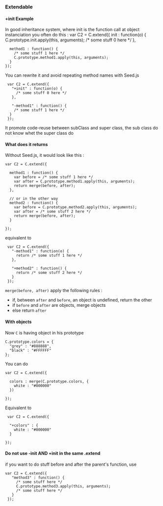 ### Extendable
#### +init Example
In good inheritance system, where init is the function call at object instanciation you often do this :
    var C2 = C.extend({
      init : function(o) {
        C.prototype.init.apply(this, arguments);
        /* some stuff 0 here */
      },
      
      method1 : function() {
        /* some stuff 1 here */
        C.prototype.method1.apply(this, arguments);
      }
    });

You can rewrite it and avoid repeating method names with Seed.js

     var C2 = C.extend({
       "+init" : function(o) {
         /* some stuff 0 here */
       },
       
       "-method1" : function() {
        /* some stuff 1 here */
      }
     });

It promote code-reuse between subClass and super class, the sub class do not know whet the super class do

#### What does it returns

Without Seed.js, it would look like this : 

    var C2 = C.extend({
    
      method1 : function() {
        var before = /* some stuff 1 here */
        var after = C.prototype.method1.apply(this, arguments);
        return merge(before, after);
      },
      
      // or in the other way
      method2 : function() {
        var before = C.prototype.method2.apply(this, arguments);
        var after = /* some stuff 2 here */
        return merge(before, after);
      }
      
    });
    
equivalent to


     var C2 = C.extend({
       "-method1" : function(o) {
         return /* some stuff 1 here */
       },
       
       "+method2" : function() {
         return /* some stuff 2 here */
       }
     });

`merge(before, after)` apply the following rules :
*   if, between `after` and `before`, an object is undefined, return the other
*   if `before` and `after` are objects, merge objects
*   else return `after`

#### With objects

Now `C` is having object in his prototype

    C.prototype.colors = {
      "grey" : "#888888",
      "black" : "#FFFFFF"
    };
    
You can do 

    var C2 = C.extend({
    
      colors : merge(C.prototype.colors, {
        white : "#000000"
      })
      
    });
Equivalent to 

     var C2 = C.extend({
    
      "+colors" : {
        white : "#000000"
      }
      
    });
#### Do not use -init AND +init in the same .extend

if you want to do stuff before and after the parent's function, use 

    var C2 = C.extend({
       "method3" : function() {
         /* some stuff here */
         C.prototype.method3.apply(this, arguments);
         /* some stuff here */         
       }
     });

